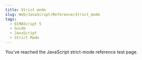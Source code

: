 ```yaml
---
title: Strict mode
slug: Web/JavaScript/Reference/Strict_mode
tags:
  - ECMAScript 5
  - Guide
  - JavaScript
  - Strict Mode
---
```

You've reached the JavaScript strict-mode reference test page.
